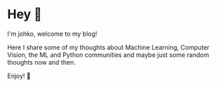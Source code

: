 # Hey 👋

I'm johko, welcome to my blog!

Here I share some of my thoughts about Machine Learning, Computer Vision, the ML and Python communities and maybe just some random thoughts now and then. 

Enjoy! 🤗